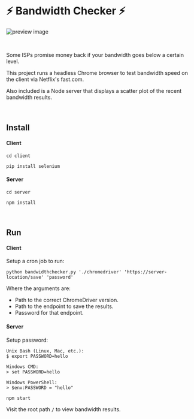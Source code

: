# ⚡ Bandwidth Checker ⚡

![preview image](https://github.com/healeycodes/bandwidth-checker/raw/master/graphexample.png "Image of scatter graph bandwidth results")

&nbsp;

Some ISPs promise money back if your bandwidth goes below a certain level.

This project runs a headless Chrome browser to test bandwidth speed on the client via Netflix's fast.com.

Also included is a Node server that displays a scatter plot of the recent bandwidth results.

&nbsp;

## Install

#### Client

`cd client`

`pip install selenium`

#### Server

`cd server`

`npm install`

&nbsp;

## Run

#### Client

Setup a cron job to run:

`python bandwidthchecker.py './chromedriver' 'https://server-location/save' 'password'`

Where the arguments are:
- Path to the correct ChromeDriver version.
- Path to the endpoint to save the results.
- Password for that endpoint.

#### Server

Setup password:
```
Unix Bash (Linux, Mac, etc.):
$ export PASSWORD=hello

Windows CMD:
> set PASSWORD=hello

Windows PowerShell:
> $env:PASSWORD = "hello"
```

`npm start`

Visit the root path `/` to view bandwidth results.
